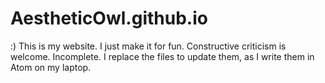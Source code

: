 # AestheticOwl.github.io
:)
This is my website.
I just make it for fun.
Constructive criticism is welcome.
Incomplete.
I replace the files to update them, as I write them in Atom on my laptop.

